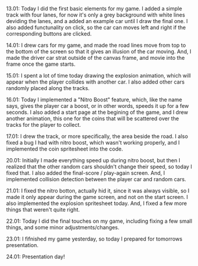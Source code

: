 13.01: 
Today I did the first basic elements for my game. I added a simple track with four lanes, for now it's only a grey background with white lines deviding the lanes, and a added an example car until I draw the final one. I also added functunality on click, so the car can moves left and right if the corresponding buttons are clicked.

14.01:
I drew cars for my game, and made the road lines move from top to the bottom of the screen so that it gives an illusion of the car moving. And, I made the driver car strat outside of the canvas frame, and movie into the frame once the game starts.

15.01:
I spent a lot of time today drawing the explosion animation, which will appear when the player collides with another car. I also added other cars randomly placed along the tracks.

16.01:
Today I implemented a "Nitro Boost" feature, which, like the name says, gives the player car a boost, or in other words, speeds it up for a few seconds. I also added a start page at the begining of the game, and I drew another animation, this one for the coins that will be scattered over the tracks for the player to collect.

17.01:
I drew the track, or more specifically, the area beside the road. I also fixed a bug I had with nitro boost, which wasn't working properly, and I implemented the coin spritesheet into the code.

20.01:
Initially I made everything speed up during nitro boost, but then I realized that the other random cars shouldn't change their speed, so today I fixed that. I also added the final-score / play-again screen. And, I implemented collision detection between the player car and random cars.

21.01:
I fixed the nitro botton, actually hid it, since it was always visible, so I made it only appear during the game screen, and not on the start screen. I also implemented the explosion spritesheet today. And, I fixed a few more things that weren't quite right.

22.01:
Today I did the final touches on my game, including fixing a few small things, and some minor adjustments/changes.

23.01: 
I fifnished my game yesterday, so today I prepared for tomorrows presentation.

24.01:
Presentation day!
